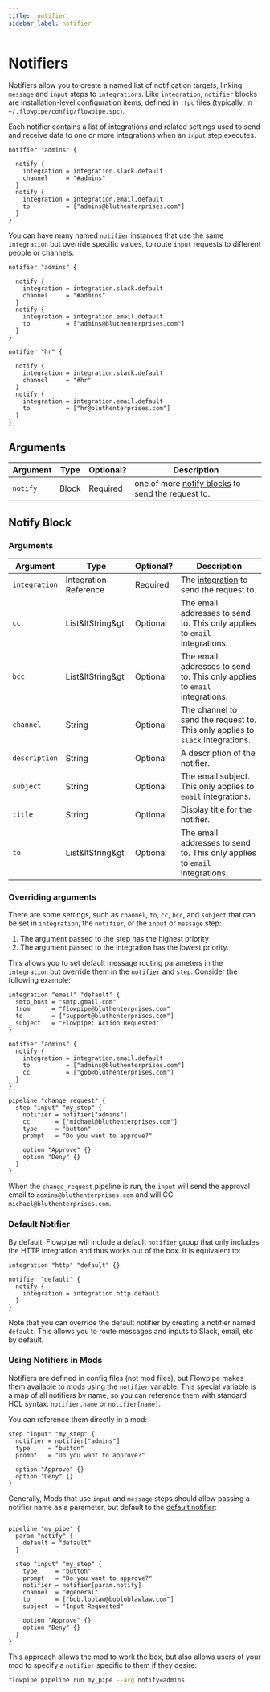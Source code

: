 ```yaml
---
title:  notifier
sidebar_label: notifier
---
```


# Notifiers

Notifiers allow you to create a named list of notification targets, linking `message` and `input` steps to `integrations`. Like `integration`, `notifier` blocks are installation-level configuration items, defined in `.fpc` files (typically, in `~/.flowpipe/config/flowpipe.spc`).

Each notifier contains a list of integrations and related settings used to send and receive data to one or more integrations when an `input` step executes.

```hcl
notifier "admins" {

  notify {
    integration = integration.slack.default 
    channel     = "#admins"
  }
  notify {
    integration = integration.email.default 
    to          = ["admins@bluthenterprises.com"]
  }
}
```

You can have many named `notifier` instances that use the same `integration` but override specific values, to route `input` requests to different people or channels:

```hcl
notifier "admins" {

  notify {
    integration = integration.slack.default 
    channel     = "#admins"
  }
  notify {
    integration = integration.email.default 
    to          = ["admins@bluthenterprises.com"]
  }
}

notifier "hr" {

  notify {
    integration = integration.slack.default 
    channel     = "#hr"
  }
  notify {
    integration = integration.email.default 
    to          = ["hr@bluthenterprises.com"]
  }
}
```

## Arguments

| Argument        | Type      | Optional?   | Description
|-----------------|-----------|-------------|-----------------
| `notify`        | Block     | Required    | one of more [notify blocks](#notify-block) to send the request to.

## Notify Block

### Arguments

| Argument        | Type      | Optional?   | Description
|-----------------|-----------|-------------|-----------------
| `integration`   | Integration Reference | Required    | The [integration](#integrations) to send the request to.
| `cc`            | List&ltString&gt | Optional    | The email addresses to send to. This only applies to `email` integrations.
| `bcc`           | List&ltString&gt | Optional    | The email addresses to send to. This only applies to `email` integrations.
| `channel`       | String    | Optional    | The channel to send the request to. This only applies to `slack` integrations.
| `description`   | String    | Optional    | A description of the notifier.
| `subject`       | String | Optional     | The email subject. This only applies to `email` integrations.
| `title`         | String    | Optional    | Display title for the notifier.
| `to`            | List&ltString&gt | Optional    | The email addresses to send to. This only applies to `email` integrations.

### Overriding arguments

There are some settings, such as `channel`, `to`, `cc`, `bcc`, and `subject` that can be set in `integration`, the `notifier`, or the `input` or `message` step:

1. The argument passed to the step has the highest priority
2. The argument passed to the integration has the lowest priority.

This allows you to set default message routing parameters in the `integration` but override them in the `notifier` and `step`. Consider the following example:

```hcl
integration "email" "default" {
  smtp_host = "smtp.gmail.com"
  from      = "flowpipe@bluthenterprises.com"
  to        = ["support@bluthenterprises.com"]
  subject   = "Flowpipe: Action Requested"
}

notifier "admins" {
  notify {
    integration = integration.email.default 
    to          = ["admins@bluthenterprises.com"]
    cc          = ["gob@bluthenterprises.com"]
  }
}

pipeline "change_request" {
  step "input" "my_step" {
    notifier = notifier["admins"]
    cc       = ["michael@bluthenterprises.com"]
    type     = "button"
    prompt   = "Do you want to approve?"

    option "Approve" {}
    option "Deny" {}
  }
}
```

When the `change_request` pipeline is run, the `input` will send the approval email to `admins@bluthenterprises.com` and will CC `michael@bluthenterprises.com`.

### Default Notifier

By default, Flowpipe will include a default `notifier` group that only includes the HTTP integration and thus works out of the box. It is equivalent to:

```hcl
integration "http" "default" {}

notifier "default" {
  notify {
    integration = integration.http.default
  }
}
```

Note that you can override the default notifier by creating a notifier named `default`. This allows you to route messages and inputs to Slack, email, etc by default.

### Using Notifiers in Mods

Notifiers are defined in config files (not mod files), but Flowpipe makes them available to mods using the `notifier` variable. This special variable is a map of all notifiers by name, so you can reference them with standard HCL syntax: `notifier.name` or `notifier[name]`.

You can reference them directly in a mod:

```hcl
step "input" "my_step" {
  notifier = notifier["admins"]
  type     = "button"
  prompt   = "Do you want to approve?"

  option "Approve" {}
  option "Deny" {}
}
```

Generally, Mods that use `input` and `message` steps should allow passing a notifier name as a parameter, but default to the [default notifier](#default-notifier):

```hcl

pipeline "my_pipe" {
  param "notify" {
    default = "default"
  }

  step "input" "my_step" {
    type     = "button"
    prompt   = "Do you want to approve?"
    notifier = notifier[param.notify]
    channel  = "#general" 
    to       = ["bob.loblaw@bobloblawlaw.com"]
    subject  = "Input Requested"

    option "Approve" {}
    option "Deny" {}
  }
}
```

This approach allows the mod to work the box, but also allows users of your mod to specify a `notifier` specific to them if they desire:

```bash
flowpipe pipeline run my_pipe --arg notify=admins
```
